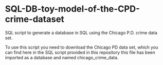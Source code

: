 # SQL-DB-toy-model-of-the-CPD-crime-dataset

SQL script to generate a database in SQL using the Chicago P.D. crime data set.

To use this script you need to download the Chicago PD data set, which you can find here
in the SQL script provided in this repository this file has been imported as a database and named chicago_crime_data.
